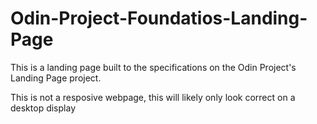 # Odin-Project-Foundatios-Landing-Page
This is a landing page built to the specifications on the Odin Project's Landing Page project.

This is not a resposive webpage, this will likely only look correct on a desktop display
